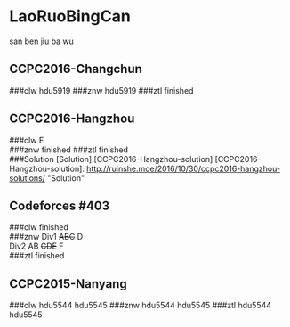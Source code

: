 # LaoRuoBingCan
san ben jiu ba wu

## CCPC2016-Changchun
###clw
hdu5919
###znw
hdu5919
###ztl
finished

## CCPC2016-Hangzhou
###clw
E  
###znw
finished
###ztl
finished  
###Solution
[Solution] [CCPC2016-Hangzhou-solution]
[CCPC2016-Hangzhou-solution]: http://ruinshe.moe/2016/10/30/ccpc2016-hangzhou-solutions/  "Solution"

## Codeforces #403 
###clw
finished  
###znw
Div1 ~~ABC~~ D  
Div2 AB ~~CDE~~ F  
###ztl
finished

## CCPC2015-Nanyang
###clw
hdu5544 hdu5545
###znw
hdu5544 hdu5545
###ztl
hdu5544 hdu5545
